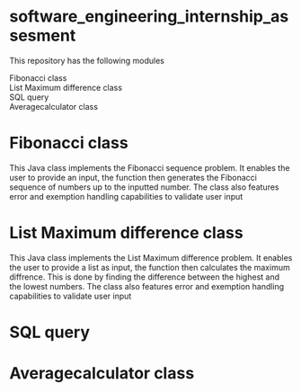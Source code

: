 # software_engineering_internship_assesment

This repository has the following modules

Fibonacci class  
List Maximum difference class  
SQL query  
Averagecalculator class  


# Fibonacci class
This Java class implements the Fibonacci sequence problem. It enables the user to provide an input, the function then generates the Fibonacci sequence of numbers up to the inputted number. The class also features error and exemption handling capabilities to validate user input

# List Maximum difference class
This Java class implements the List Maximum difference problem. It enables the user to provide a list as input, the function then calculates the maximum diffrence. This is done by finding the difference between the highest and the lowest numbers. The class also features error and exemption handling capabilities to validate user input

# SQL query
# Averagecalculator class 
